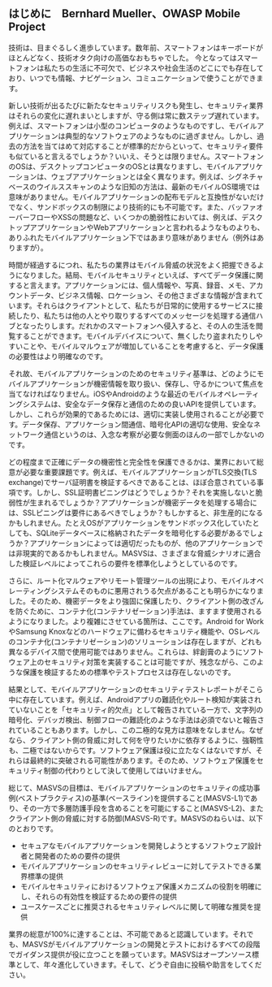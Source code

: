 ## はじめに　Bernhard Mueller、OWASP Mobile Project

技術は、目まぐるしく進歩しています。数年前、スマートフォンはキーボードがほとんどなく、技術オタク向けの高価なおもちゃでした。 今となってはスマートフォンは私たちの生活に不可欠で、ビジネスや社会生活のどこにでも存在しており、いつでも情報、ナビゲーション、コミュニケーションで使うことができます。

新しい技術が出るたびに新たなセキュリティリスクも発生し、セキュリティ業界はそれらの変化に遅れまいとしますが、守る側は常に数ステップ遅れています。例えば、スマートフォンは小型のコンピュータのようなものですし、モバイルアプリケーションは典型的なソフトウェアのようなものに過ぎません。しかし、過去の方法を当てはめて対応することが標準的だからといって、セキュリティ要件も似ていると言えるでしょうか？いいえ、そうとは限りません。スマートフォンのOSは、デスクトップコンピュータのOSとは異なりますし、モバイルアプリケーションは、ウェブアプリケーションとは全く異なります。例えば、シグネチャベースのウイルススキャンのような旧知の方法は、最新のモバイルOS環境では意味がありません。モバイルアプリケーションの配布モデルと互換性がないだけでなく、サンドボックスの制限により技術的にも不可能です。また、バッファオーバーフローやXSSの問題など、いくつかの脆弱性においては、例えば、デスクトップアプリケーションやWebアプリケーションと言われるようなものよりも、ありふれたモバイルアプリケーション下ではあまり意味がありません（例外はありますが）。

時間が経過するにつれ、私たちの業界はモバイル脅威の状況をよく把握できるようになりました。結局、モバイルセキュリティといえば、すべてデータ保護に関すると言えます。アプリケーションには、個人情報や、写真、録音、メモ、アカウントデータ、ビジネス情報、ロケーション、その他さまざまな情報が含まれています。それらはクライアントとして、私たちが日常的に使用するサービスに接続したり、私たちは他の人とやり取りするすべてのメッセージを処理する通信ハブとなったりします。だれかのスマートフォンへ侵入すると、その人の生活を閲覧することができます。モバイルデバイスについて、無くしたり盗まれたりしやすいことや、モバイルマルウェアが増加していることを考慮すると、データ保護の必要性はより明確なのです。

それ故、モバイルアプリケーションのためのセキュリティ基準は、どのようにモバイルアプリケーションが機密情報を取り扱い、保存し、守るかについて焦点を当てなければなりません。iOSやAndroidのような最近のモバイルオペレーティングシステムは、安全なデータ保存と通信のための良いAPIを提供しています。しかし、これらが効果的であるためには、適切に実装し使用されることが必要です。データ保存、アプリケーション間通信、暗号化APIの適切な使用、安全なネットワーク通信というのは、入念な考察が必要な側面のほんの一部でしかないのです。

どの程度まで正確にデータの機密性と完全性を保護できるかは、業界において総意が必要な重要課題です。例えば、モバイルアプリケーションがTLS交換(TLS exchange)でサーバ証明書を検証するべきであることは、ほぼ合意されている事項です。しかし、SSL証明書ピニングはどうでしょうか？それを実施しないと脆弱性が生まれるでしょうか？アプリケーションが機密データを処理する場合には、SSLピニングは要件にあるべきでしょうか？もしかすると、非生産的になるかもしれません。たとえOSがアプリケーションをサンドボックス化していたとしても、SQLiteデータベースに格納されたデータを暗号化する必要があるでしょうか？アプリケーションによっては適切だったものが、他のアプリケーションでは非現実的であるかもしれません。MASVSは、さまざまな脅威シナリオに適合した検証レベルによってこれらの要件を標準化しようとしているのです。

さらに、ルート化マルウェアやリモート管理ツールの出現により、モバイルオペレーティングシステムそのものに悪用されうる欠点があることも明らかになりました。そのため、機密データをより強固に保護したり、クライアント側の改ざんを防ぐために、コンテナ化(コンテナリゼーション)手法は、ますます使用されるようになりました。より複雑にさせている箇所は、ここです。Android for WorkやSamsung Knoxなどのハードウェアに備わるセキュリティ機能や、OSレベルのコンテナ化(コンテナリゼーション)のソリューションは存在しますが、どれも異なるデバイス間で使用可能ではありません。これらは、絆創膏のようにソフトウェア上のセキュリティ対策を実装することは可能ですが、残念ながら、このような保護を検証するための標準やテストプロセスは存在しないのです。

結果として、モバイルアプリケーションのセキュリティテストレポートがそこら中に存在しています。例えば、Androidアプリの難読化やルート検知が実装されていないことを「セキュリティ的欠点」として報告されている一方で、文字列の暗号化、デバッガ検出、制御フローの難読化のような手法は必須でないと報告されていることもあります。しかし、この二極的な見方は意味をなしません。なぜなら、クライアント側の脅威に対して何を守りたいかに依存するように、強靭性も、二極ではないからです。ソフトウェア保護は役に立たなくはないですが、それらは最終的に突破される可能性があります。そのため、ソフトウェア保護をセキュリティ制御の代わりとして決して使用してはいけません。

総じて、MASVSの目標は、モバイルアプリケーションのセキュリティの成功事例(ベストプラクティス)の基準(ベースライン)を提供すること(MASVS-L1)であり、その一方で多層防護手段を含めることを可能にすること(MASVS-L2)、またクライアント側の脅威に対する防御(MASVS-R)です。MASVSのねらいは、以下のとおりです。

- セキュアなモバイルアプリケーションを開発しようとするソフトウェア設計者と開発者のための要件の提供
- モバイルアプリケーションのセキュリティレビューに対してテストできる業界標準の提供
- モバイルセキュリティにおけるソフトウェア保護メカニズムの役割を明確にし、それらの有効性を検証するための要件の提供
- ユースケースごとに推奨されるセキュリティレベルに関して明確な推奨を提供

業界の総意が100%に達することは、不可能であると認識しています。それでも、MASVSがモバイルアプリケーションの開発とテストにおけるすべての段階でガイダンス提供が役に立つことを願っています。MASVSはオープンソース標準として、年々進化していきます。そして、どうぞ自由に投稿や助言をしてください。
